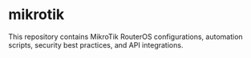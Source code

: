 # mikrotik
This repository contains MikroTik RouterOS configurations, automation scripts, security best practices, and API integrations.
